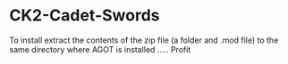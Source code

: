 # CK2-Cadet-Swords
To install extract the contents of the zip file (a folder and .mod file) to the same directory where AGOT is installed
.....
Profit
